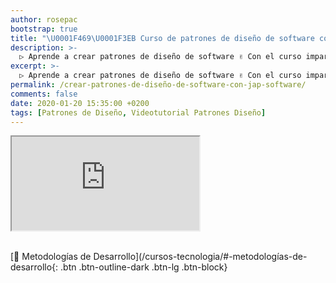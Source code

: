 ```yaml
---
author: rosepac
bootstrap: true
title: "\U0001F469‍\U0001F3EB Curso de patrones de diseño de software con Jap Software"
description: >-
  ▷ Aprende a crear patrones de diseño de software ✌️ Con el curso impartido por Jap Software
excerpt: >-
  ▷ Aprende a crear patrones de diseño de software ✌️ Con el curso impartido por Jap Software
permalink: /crear-patrones-de-diseño-de-software-con-jap-software/
comments: false
date: 2020-01-20 15:35:00 +0200
tags: [Patrones de Diseño, Videotutorial Patrones Diseño]
---
```


<div class="embed-responsive embed-responsive-16by9">
  <iframe class="embed-responsive-item" src="https://www.youtube-nocookie.com/embed/videoseries?list=PLLJJqiFt6VPpA89SoyzugbTc2qw7ow9Zy" allowfullscreen></iframe>
</div><br/>

[💼 Metodologías de Desarrollo](/cursos-tecnologia/#-metodologías-de-desarrollo{: .btn .btn-outline-dark .btn-lg .btn-block}
